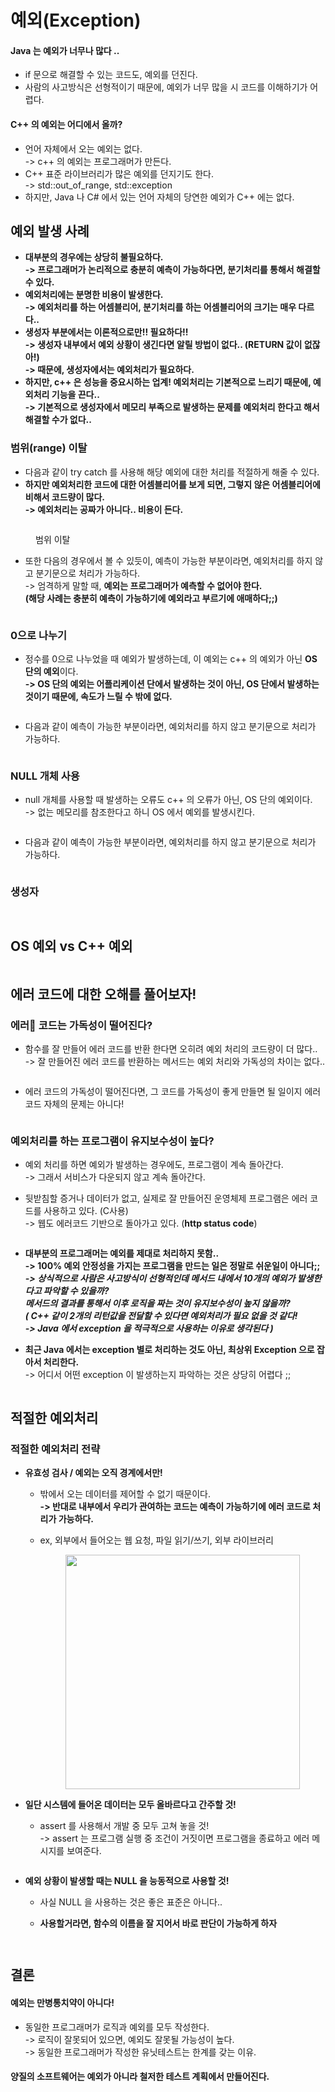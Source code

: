 # 예외(Exception)

#### Java 는 예외가 너무나 많다 ..&#x20;

* if 문으로 해결할 수 있는 코드도, 예외를 던진다.&#x20;
* 사람의 사고방식은 선형적이기 때문에, 예외가 너무 많을 시 코드를 이해하기가 어렵다.&#x20;

#### C++ 의 예외는 어디에서 올까?

* 언어 자체에서 오는 예외는 없다.\
  \-> c++ 의 예외는 프로그래머가 만든다.&#x20;
* C++ 표준 라이브러리가 많은 예외를 던지기도 한다.\
  \-> std::out\_of\_range, std::exception
* 하지만, Java 나 C# 에서 있는 언어 자체의 당연한 예외가 C++ 에는 없다.

## 예외 발생 사례

* **대부분의 경우에는 상당히 불필요하다.** \
  **-> 프로그래머가 논리적으로 충분히 예측이 가능하다면, 분기처리를 통해서 해결할 수 있다.**&#x20;
* **예외처리에는 분명한 비용이 발생한다.** \
  **-> 예외처리를 하는 어셈블리어, 분기처리를 하는 어셈블리어의 크기는 매우 다르다..**&#x20;
* **생성자 부분에서는 이론적으로만!! 필요하다!!**\
  **-> 생성자 내부에서 예외 상황이 생긴다면 알릴 방법이 없다.. (RETURN 값이 없잖아!)**\
  **-> 때문에, 생성자에서는 예외처리가 필요하다.**
* **하지만, c++ 은 성능을 중요시하는 업계! 예외처리는 기본적으로 느리기 때문에, 예외처리 기능을 끈다..** \
  **-> 기본적으로 생성자에서 메모리 부족으로 발생하는 문제를 예외처리 한다고 해서 해결할 수가 없다..**&#x20;

### 범위(range) 이탈

* 다음과 같이 try catch 를 사용해 해당 예외에 대한 처리를 적절하게 해줄 수 있다.&#x20;
* **하지만 예외처리한 코드에 대한 어셈블리어를 보게 되면, 그렇지 않은 어셈블리어에 비해서 코드량이 많다.** \
  **-> 예외처리는 공짜가 아니다.. 비용이 든다.**&#x20;

<figure><img src="../../.gitbook/assets/image (75).png" alt=""><figcaption><p>범위 이탈</p></figcaption></figure>

* 또한 다음의 경우에서 볼 수 있듯이, 예측이 가능한 부분이라면, 예외처리를 하지 않고 분기문으로 처리가 가능하다. \
  \-> 엄격하게 말할 때, **예외는 프로그래머가 예측할 수 없어야 한다.** \
  **(해당 사례는 충분히 예측이 가능하기에 예외라고 부르기에 애매하다;;)**

<figure><img src="../../.gitbook/assets/image (81).png" alt=""><figcaption></figcaption></figure>

### 0으로 나누기&#x20;

* 정수를 0으로 나누었을 때 예외가 발생하는데, 이 예외는 c++ 의 예외가 아닌 **OS 단의 예외**이다. \
  **-> OS 단의 예외는 어플리케이션 단에서 발생하는 것이 아닌, OS 단에서 발생하는 것이기 때문에, 속도가 느릴 수 밖에 없다.**&#x20;

<figure><img src="../../.gitbook/assets/image (82).png" alt=""><figcaption></figcaption></figure>

* 다음과 같이 예측이 가능한 부분이라면, 예외처리를 하지 않고 분기문으로 처리가 가능하다.&#x20;

<figure><img src="../../.gitbook/assets/image (83).png" alt=""><figcaption></figcaption></figure>

### NULL 개체 사용

* null 개체를 사용할 때 발생하는 오류도 c++ 의 오류가 아닌, OS 단의 예외이다. \
  \-> 없는 메모리를 참조한다고 하니 OS 에서 예외를 발생시킨다.&#x20;

<figure><img src="../../.gitbook/assets/image (84).png" alt=""><figcaption></figcaption></figure>

* 다음과 같이 예측이 가능한 부분이라면, 예외처리를 하지 않고 분기문으로 처리가 가능하다.&#x20;

<figure><img src="../../.gitbook/assets/image (85).png" alt=""><figcaption></figcaption></figure>

### 생성자

<figure><img src="../../.gitbook/assets/image (87).png" alt=""><figcaption></figcaption></figure>

<figure><img src="../../.gitbook/assets/image (88).png" alt=""><figcaption></figcaption></figure>

## OS 예외 vs C++ 예외

<figure><img src="../../.gitbook/assets/image (86).png" alt=""><figcaption></figcaption></figure>

## 에러 코드에 대한 오해를 풀어보자!

### 에러 코드는 가독성이 떨어진다?

*   함수를 잘 만들어 에러 코드를 반환 한다면 오히려 예외 처리의 코드량이 더 많다.. \
    \-> 잘 만들어진 에러 코드를 반환하는 메서드는 예외 처리와 가독성의 차이는 없다..

    <figure><img src="../../.gitbook/assets/스크린샷 2024-04-11 11.09.35.png" alt=""><figcaption></figcaption></figure>
*   에러 코드의 가독성이 떨어진다면, 그 코드를 가독성이 좋게 만들면 될 일이지 에러코드 자체의 문제는 아니다!

    <figure><img src="../../.gitbook/assets/스크린샷 2024-04-11 11.12.44.png" alt=""><figcaption></figcaption></figure>

### 예외처리를 하는 프로그램이 유지보수성이 높다?

* 예외 처리를 하면 예외가 발생하는 경우에도, 프로그램이 계속 돌아간다. \
  \-> 그래서 서비스가 다운되지 않고 계속 돌아간다.&#x20;
*   뒷받침할 증거나 데이터가 없고, 실제로 잘 만들어진 운영체제 프로그램은 에러 코드를 사용하고 있다. (C사용)\
    \-> 웹도 에러코드 기반으로 돌아가고 있다. (**http status code**)

    <figure><img src="../../.gitbook/assets/스크린샷 2024-04-11 11.18.55.png" alt=""><figcaption></figcaption></figure>
* **대부분의 프로그래머는 예외를 제대로 처리하지 못함..** \
  **-> 100% 예외 안정성을 가지는 프로그램을 만드는 일은 정말로 쉬운일이 아니다;;** \
  _**-> 상식적으로 사람은 사고방식이 선형적인데 메서드 내에서 10개의 예외가 발생한다고 파악할 수 있을까?**_\
  _**메서드의 결과를 통해서 이후 로직을 짜는 것이 유지보수성이 높지 않을까?**_\
  _**( C++ 같이 2개의 리턴값을 전달할 수 있다면 예외처리가 필요 없을 것 같다!**_\
  _**-> Java 에서 exception 을 적극적으로 사용하는 이유로 생각된다 )**_
*   **최근 Java 에서는 exception 별로 처리하는 것도 아닌, 최상위 Exception 으로 잡아서 처리한다.** \
    \-> 어디서 어떤 exception 이 발생하는지 파악하는 것은 상당히 어렵다 ;;&#x20;

    <figure><img src="../../.gitbook/assets/스크린샷 2024-04-11 11.31.16.png" alt=""><figcaption></figcaption></figure>

## 적절한 예외처리

### 적절한 예외처리 전략

* **유효성 검사 / 예외는 오직 경계에서만!**
  * 밖에서 오는 데이터를 제어할 수 없기 때문이다. \
    **-> 반대로 내부에서 우리가 관여하는 코드는 예측이 가능하기에 에러 코드로 처리가 가능하다.**&#x20;
  *   ex, 외부에서 들어오는 웹 요청, 파일 읽기/쓰기, 외부 라이브러리&#x20;

      <figure><img src="../../.gitbook/assets/스크린샷 2024-04-11 11.51.02.png" alt="" width="375"><figcaption></figcaption></figure>
* **일단 시스템에 들어온 데이터는 모두 올바르다고 간주할 것!**
  *   assert 를 사용해서 개발 중 모두 고쳐 놓을 것!\
      \-> assert 는 프로그램 실행 중 조건이 거짓이면 프로그램을 종료하고 에러 메시지를 보여준다.

      <figure><img src="../../.gitbook/assets/스크린샷 2024-04-11 11.52.12.png" alt=""><figcaption></figcaption></figure>
* **예외 상황이 발생할 때는 NULL 을 능동적으로 사용할 것!**
  * 사실 NULL 을 사용하는 것은 좋은 표준은 아니다..&#x20;
  *   **사용할거라면, 함수의 이름을 잘 지어서 바로 판단이 가능하게 하자**

      <figure><img src="../../.gitbook/assets/스크린샷 2024-04-11 11.54.49.png" alt=""><figcaption></figcaption></figure>

      <figure><img src="../../.gitbook/assets/스크린샷 2024-04-11 11.55.54.png" alt=""><figcaption></figcaption></figure>

## 결론&#x20;

#### 예외는 만병통치약이 아니다!&#x20;

* 동일한 프로그래머가 로직과 예외를 모두 작성한다. \
  \-> 로직이 잘못되어 있으면, 예외도 잘못될 가능성이 높다. \
  \-> 동일한 프로그래머가 작성한 유닛테스트는 한계를 갖는 이유.&#x20;

#### 양질의 소프트웨어는 예외가 아니라 철저한 테스트 계획에서 만들어진다.&#x20;
